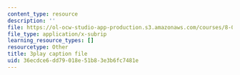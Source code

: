 ```yaml
---
content_type: resource
description: ''
file: https://ol-ocw-studio-app-production.s3.amazonaws.com/courses/8-01sc-classical-mechanics-fall-2016/36ecdce6dd79018e51b83e3b6fc7481e_H7xmTMQ265s.srt
file_type: application/x-subrip
learning_resource_types: []
resourcetype: Other
title: 3play caption file
uid: 36ecdce6-dd79-018e-51b8-3e3b6fc7481e
---
```

